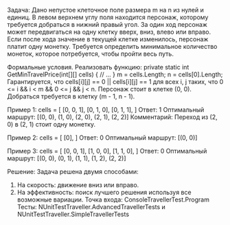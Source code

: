 Задача:
Дано непустое клеточное поле размера m на n из нулей и единиц. В левом верхнем углу поля находится персонаж, которому требуется добраться в нижний правый угол. За один ход персонаж может передвигаться на одну клетку вверх, вниз, влево или вправо. Если после хода значение в текущей клетке изменилось, персонаж платит одну монетку. Требуется определить минимальное количество монеток, которое потребуется, чтобы пройти весь путь.


Формальные условия. Реализовать функцию:
private static int GetMinTravelPrice(int[][] cells)
{
    // ...
}
m = cells.Length;
n = cells[0].Length;
Гарантируется, что cells[i][j] == 0 || cells[i][j] == 1 для всех i, j таких, что 0 <= i && i < m && 0 <= j && j < n. Персонаж стоит в клетке (0, 0). Добраться требуется в клетку (m - 1, n - 1).


Пример 1:
cells = [
  [0, 0, 1],
  [0, 1, 0],
  [0, 1, 1],
]
Ответ: 1
Оптимальный маршрут: [(0, 0), (1, 0), (2, 0), (2, 1), (2, 2)]
Комментарий: Переход из (2, 0) в (2, 1) стоит одну монетку.


Пример 2:
cells = [
  [0],
]
Ответ: 0
Оптимальный маршрут: [(0, 0)]


Пример 3:
cells = [
  [0, 0, 1],
  [1, 0, 0],
  [1, 1, 0],
]
Ответ: 0
Оптимальный маршрут: [(0, 0), (0, 1), (1, 1), (1, 2), (2, 2)]

Решение: 
Задача решена двумя способами:
1. На скорость: движение вниз или вправо.
2. На эффективность: поиск лучшего решения используя все возможные вариации.
Точка входа: ConsoleTravellerTest.Program
Тесты: NUnitTestTraveller.AdvancedTravellerTests и NUnitTestTraveller.SimpleTravellerTests
